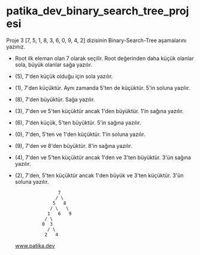 # patika_dev_binary_search_tree_projesi

Proje 3
[7, 5, 1, 8, 3, 6, 0, 9, 4, 2] dizisinin Binary-Search-Tree aşamalarını yazınız.

- Root ilk eleman olan 7 olarak seçilir. Root değerinden daha küçük olanlar sola, büyük olanlar sağa yazılır.
- (5), 7'den küçük olduğu için sola yazılır.
- (1), 7'den küçüktür. Aynı zamanda 5'ten de küçüktür. 5'in soluna yazılır.
- (8), 7'den büyüktür. Sağa yazılır.
- (3), 7'den ve 5'ten küçüktür ancak 1'den büyüktür. 1'in sağına yazılır.
- (6), 7'den küçük, 5'ten büyüktür. 5'in sağına yazılır.
- (0), 7'den, 5'ten ve 1'den küçüktür. 1'in soluna yazılır.
- (9), 7'den ve 8'den büyüktür. 8'in sağına yazılır.
- (4), 7'den ve 5'ten küçüktür ancak 1'den ve 3'ten büyüktür. 3'ün sağına yazılır.
- (2), 7'den, 5'ten küçüktür ancak 1'den büyük ve 3'ten küçüktür. 3'ün soluna yazılır.

                      7
                     / \
                    5   8
                   / \   \
                  1   6   9
                 / \
                0  3
                  / \
                 2   4
       
       
   www.patika.dev
